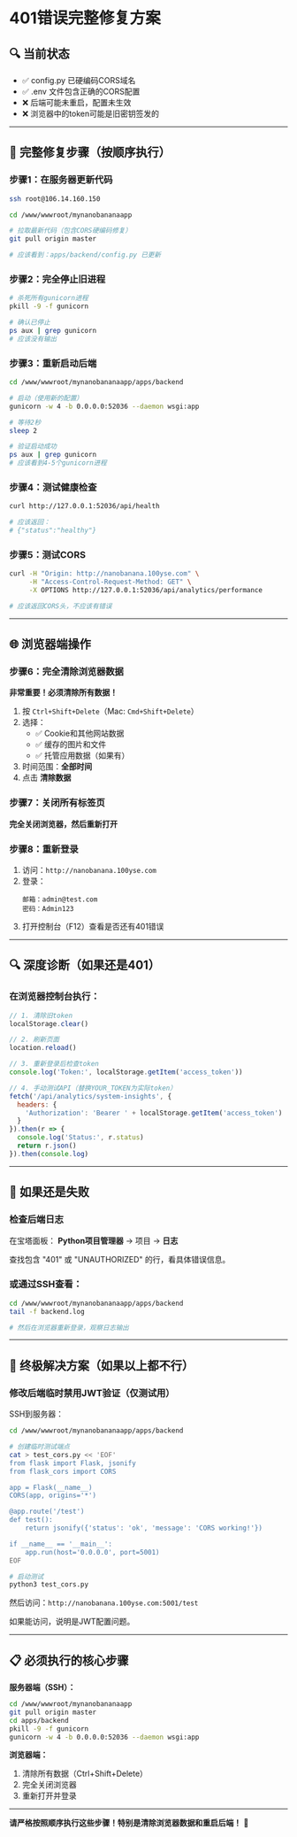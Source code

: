 # 401错误完整修复方案

## 🔍 当前状态

- ✅ config.py 已硬编码CORS域名
- ✅ .env 文件包含正确的CORS配置
- ❌ 后端可能未重启，配置未生效
- ❌ 浏览器中的token可能是旧密钥签发的

---

## 🚀 完整修复步骤（按顺序执行）

### 步骤1：在服务器更新代码

```bash
ssh root@106.14.160.150

cd /www/wwwroot/mynanobananaapp

# 拉取最新代码（包含CORS硬编码修复）
git pull origin master

# 应该看到：apps/backend/config.py 已更新
```

### 步骤2：完全停止旧进程

```bash
# 杀死所有gunicorn进程
pkill -9 -f gunicorn

# 确认已停止
ps aux | grep gunicorn
# 应该没有输出
```

### 步骤3：重新启动后端

```bash
cd /www/wwwroot/mynanobananaapp/apps/backend

# 启动（使用新的配置）
gunicorn -w 4 -b 0.0.0.0:52036 --daemon wsgi:app

# 等待2秒
sleep 2

# 验证启动成功
ps aux | grep gunicorn
# 应该看到4-5个gunicorn进程
```

### 步骤4：测试健康检查

```bash
curl http://127.0.0.1:52036/api/health

# 应该返回：
# {"status":"healthy"}
```

### 步骤5：测试CORS

```bash
curl -H "Origin: http://nanobanana.100yse.com" \
     -H "Access-Control-Request-Method: GET" \
     -X OPTIONS http://127.0.0.1:52036/api/analytics/performance

# 应该返回CORS头，不应该有错误
```

---

## 🌐 浏览器端操作

### 步骤6：完全清除浏览器数据

**非常重要！必须清除所有数据！**

1. 按 `Ctrl+Shift+Delete`（Mac: `Cmd+Shift+Delete`）
2. 选择：
   - ✅ Cookie和其他网站数据
   - ✅ 缓存的图片和文件
   - ✅ 托管应用数据（如果有）
3. 时间范围：**全部时间**
4. 点击 **清除数据**

### 步骤7：关闭所有标签页

**完全关闭浏览器，然后重新打开**

### 步骤8：重新登录

1. 访问：`http://nanobanana.100yse.com`
2. 登录：
   ```
   邮箱：admin@test.com
   密码：Admin123
   ```
3. 打开控制台（F12）查看是否还有401错误

---

## 🔍 深度诊断（如果还是401）

### 在浏览器控制台执行：

```javascript
// 1. 清除旧token
localStorage.clear()

// 2. 刷新页面
location.reload()

// 3. 重新登录后检查token
console.log('Token:', localStorage.getItem('access_token'))

// 4. 手动测试API（替换YOUR_TOKEN为实际token）
fetch('/api/analytics/system-insights', {
  headers: {
    'Authorization': 'Bearer ' + localStorage.getItem('access_token')
  }
}).then(r => {
  console.log('Status:', r.status)
  return r.json()
}).then(console.log)
```

---

## 🐛 如果还是失败

### 检查后端日志

在宝塔面板：
**Python项目管理器** → 项目 → **日志**

查找包含 "401" 或 "UNAUTHORIZED" 的行，看具体错误信息。

### 或通过SSH查看：

```bash
cd /www/wwwroot/mynanobananaapp/apps/backend
tail -f backend.log

# 然后在浏览器重新登录，观察日志输出
```

---

## 🔧 终极解决方案（如果以上都不行）

### 修改后端临时禁用JWT验证（仅测试用）

SSH到服务器：

```bash
cd /www/wwwroot/mynanobananaapp/apps/backend

# 创建临时测试端点
cat > test_cors.py << 'EOF'
from flask import Flask, jsonify
from flask_cors import CORS

app = Flask(__name__)
CORS(app, origins='*')

@app.route('/test')
def test():
    return jsonify({'status': 'ok', 'message': 'CORS working!'})

if __name__ == '__main__':
    app.run(host='0.0.0.0', port=5001)
EOF

# 启动测试
python3 test_cors.py
```

然后访问：`http://nanobanana.100yse.com:5001/test`

如果能访问，说明是JWT配置问题。

---

## 📋 必须执行的核心步骤

**服务器端（SSH）：**
```bash
cd /www/wwwroot/mynanobananaapp
git pull origin master
cd apps/backend
pkill -9 -f gunicorn
gunicorn -w 4 -b 0.0.0.0:52036 --daemon wsgi:app
```

**浏览器端：**
1. 清除所有数据（Ctrl+Shift+Delete）
2. 完全关闭浏览器
3. 重新打开并登录

---

**请严格按照顺序执行这些步骤！特别是清除浏览器数据和重启后端！** 🔑

